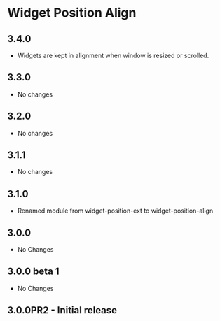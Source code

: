 Widget Position Align
=====================

3.4.0
-----

  * Widgets are kept in alignment when window is resized or scrolled.

3.3.0
-----

  * No changes

3.2.0
-----

  * No changes

3.1.1
-----

  * No changes

3.1.0
-----

  * Renamed module from widget-position-ext to widget-position-align

3.0.0
-----

  * No Changes

3.0.0 beta 1
------------

  * No Changes

3.0.0PR2 - Initial release
--------------------------

